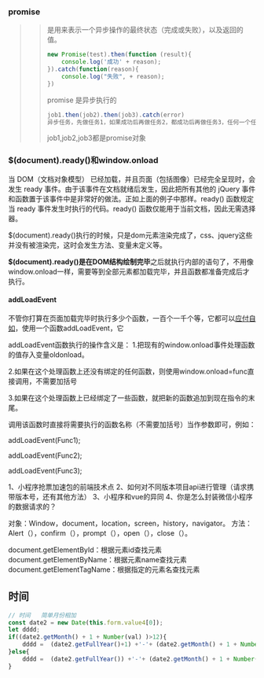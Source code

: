 ### promise

> > 是用来表示一个异步操作的最终状态（完成或失败），以及返回的值。
> >
> > ```js
> > new Promise(test).then(function (result){
> >     console.log('成功' + reason);
> > }).catch(function(reason){
> >     console.log("失败", + reason);
> > })
> > ```
> >
> > promise 是异步执行的
> >
> > ```js
> > job1.then(job2).then(job3).catch(error)
> > 异步任务，先做任务1，如果成功后再做任务2，都成功后再做任务3，任何一个任务失败后则不再继续，并执行错误处理的函数
> > ```
> >
> > job1,job2,job3都是promise对象

### $(document).ready()和window.onload

当 DOM（文档对象模型） 已经加载，并且页面（包括图像）已经完全呈现时，会发生 ready 事件。由于该事件在文档就绪后发生，因此把所有其他的 jQuery 事件和函数置于该事件中是非常好的做法。正如上面的例子中那样。ready() 函数规定当 ready 事件发生时执行的代码。ready() 函数仅能用于当前文档，因此无需选择器。

$(document).ready()执行的时候，只是dom元素渲染完成了，css、jquery这些并没有被渲染完，这时会发生方法、变量未定义等。

**$(document).ready()**是在**DOM结构绘制完毕**之后就执行内部的语句了，不用像window.onload一样，需要等到全部元素都加载完毕，并且函数都准备完成后才执行。

#### addLoadEvent

不管你打算在页面加载完毕时执行多少个函数，一百个一千个等，它都可以[应付自如](https://www.baidu.com/s?wd=%E5%BA%94%E4%BB%98%E8%87%AA%E5%A6%82&tn=24004469_oem_dg&rsv_dl=gh_pl_sl_csd)，使用一个函数addLoadEvent，它

addLoadEvent函数执行的操作含义是：
1.把现有的window.onload事件处理函数的值存入变量oldonload。

2.如果在这个处理函数上还没有绑定的任何函数，则使用window.onload=func直接调用，不需要加括号

3.如果在这个处理函数上已经绑定了一些函数，就把新的函数追加到现在指令的末尾。

调用该函数时直接将需要执行的函数名称（不需要加括号）当作参数即可，例如：

addLoadEvent(Func1);

addLoadEvent(Func2);

addLoadEvent(Func3);





1、小程序抢票加速包的前端技术点
2、如何对不同版本项目api进行管理（请求携带版本号，还有其他方法）
3、小程序和vue的异同
4、你是怎么封装微信小程序的数据请求的？





对象：Window，document，location，screen，history，navigator。
方法：Alert（），confirm（），prompt（），open（），close（）。

document.getElementById：根据元素id查找元素
document.getElementByName：根据元素name查找元素
document.getElementTagName：根据指定的元素名查找元素



## 时间

```javascript
// 时间   简单月份相加
const date2 = new Date(this.form.value4[0]);
let dddd;
if((date2.getMonth() + 1 + Number(val) )>12){
	dddd =  (date2.getFullYear()+1) +'-'+ (date2.getMonth() + 1 + Number(val) -12 )+ '-'+ (date2.getDate() )
}else{
  	dddd =  (date2.getFullYear()) +'-'+ (date2.getMonth() + 1 + Number(val))+ '-'+ (date2.getDate() )
}
```

